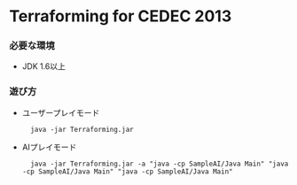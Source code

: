 Terraforming for CEDEC 2013
========================

### 必要な環境
- JDK 1.6以上

### 遊び方
- ユーザープレイモード

        java -jar Terraforming.jar


- AIプレイモード

        java -jar Terraforming.jar -a "java -cp SampleAI/Java Main" "java -cp SampleAI/Java Main" "java -cp SampleAI/Java Main"

